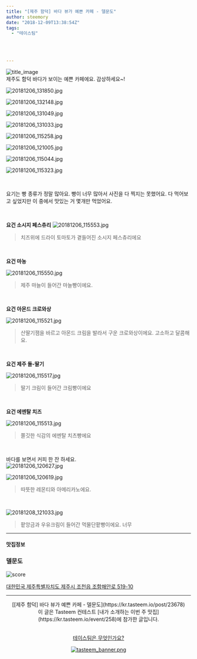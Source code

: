 ```yaml
---
title: "[제주 함덕] 바다 뷰가 예쁜 카페 - 델문도"
author: steemory
date: "2018-12-09T13:38:54Z"
tags:
  - "테이스팀"
  
  
  
  
---
```

![title_image](https://static.tasteem.io/uploads/3843/post/23678/content_2edfd1b8-3227-4512-824a-a9f31d97a8f2.jpeg)
<br/>
제주도 함덕 바다가 보이는 예쁜 카페에요. 감상하세요~!

![20181206_131850.jpg](https://static.tasteem.io/uploads/image/image/115162/1066bfc4-22ad-4868-8ae7-3be65b7a2190.jpeg)

![20181206_132148.jpg](https://static.tasteem.io/uploads/image/image/115161/1066bfc4-22ad-4868-8ae7-3be65b7a2190.jpeg)

![20181206_131049.jpg](https://static.tasteem.io/uploads/image/image/115163/913bc193-fc09-4c56-830d-cd2b9745223f.jpeg)


![20181206_131033.jpg](https://static.tasteem.io/uploads/image/image/115164/913bc193-fc09-4c56-830d-cd2b9745223f.jpeg)


![20181206_115258.jpg](https://static.tasteem.io/uploads/image/image/115166/1066bfc4-22ad-4868-8ae7-3be65b7a2190.jpeg)


![20181206_121005.jpg](https://static.tasteem.io/uploads/image/image/115165/1066bfc4-22ad-4868-8ae7-3be65b7a2190.jpeg)

![20181206_115044.jpg](https://static.tasteem.io/uploads/image/image/115167/913bc193-fc09-4c56-830d-cd2b9745223f.jpeg)


![20181206_115323.jpg](https://static.tasteem.io/uploads/image/image/115173/913bc193-fc09-4c56-830d-cd2b9745223f.jpeg)

<br>

요기는 빵 종류가 정말 많아요. 빵이 너무 많아서 사진을 다 찍지는 못했어요. 다 먹어보고 싶었지만 이 중에서 맛있는 거 몇개만 먹었어요.

<br>

**요건 소시지 페스츄리**
![20181206_115553.jpg](https://static.tasteem.io/uploads/image/image/115174/913bc193-fc09-4c56-830d-cd2b9745223f.jpeg)
> 치즈위에 드라이 토마토가 곁들어진 소시지 페스츄리에요

<br>

**요건 마농**

![20181206_115550.jpg](https://static.tasteem.io/uploads/image/image/115175/913bc193-fc09-4c56-830d-cd2b9745223f.jpeg)
> 제주 마늘이 들어간 마늘빵이에요.

<br>


**요건 아몬드 크로와상**

![20181206_115521.jpg](https://static.tasteem.io/uploads/image/image/115176/1066bfc4-22ad-4868-8ae7-3be65b7a2190.jpeg)
> 산딸기잼을 바르고 아몬드 크림을 발라서 구운 크로와상이에요. 고소하고 달콤해요.

<br>


**요건 제주 돌-딸기**

![20181206_115517.jpg](https://static.tasteem.io/uploads/image/image/115177/1066bfc4-22ad-4868-8ae7-3be65b7a2190.jpeg)
> 딸기 크림이 들어간 크림빵이에요

<br>


**요건 에멘탈 치즈**

![20181206_115513.jpg](https://static.tasteem.io/uploads/image/image/115178/913bc193-fc09-4c56-830d-cd2b9745223f.jpeg)
> 쫄깃한 식감의 에멘탈 치츠빵에요

<br>

바다를 보면서 커피 한 잔 하세요.<br>
![20181206_120627.jpg](https://static.tasteem.io/uploads/image/image/115179/1066bfc4-22ad-4868-8ae7-3be65b7a2190.jpeg)

![20181206_120619.jpg](https://static.tasteem.io/uploads/image/image/115180/1066bfc4-22ad-4868-8ae7-3be65b7a2190.jpeg)
>  따뜻한 레몬티와 아메리카노에요.

<br>

![20181208_121033.jpg](https://static.tasteem.io/uploads/image/image/115181/1066bfc4-22ad-4868-8ae7-3be65b7a2190.jpeg)

> 팥앙금과 우유크림이 들어간 먹물단팥빵이에요. 너무 

---------------------
#### 맛집정보
### 델문도
![score](https://static.tasteem.io/images/steem/1Crowns.png)

[대한민국 제주특별자치도 제주시 조천읍 조함해안로 519-10](https://kr.tasteem.io/post/23678#map)

-----------------------------------------
<center>[[제주 함덕] 바다 뷰가 예쁜 카페 - 델문도](https://kr.tasteem.io/post/23678)
<br/>이 글은 Tasteem 컨테스트
 [내가 소개하는  이번 주 맛집](https://kr.tasteem.io/event/258)에 참가한 글입니다.

<br/>[테이스팀은 무엇인가요?](https://kr.tasteem.io/about)

[![tasteem_banner.png](https://static.tasteem.io/images/tasteem_banner_v3.png)](https://kr.tasteem.io)</center>